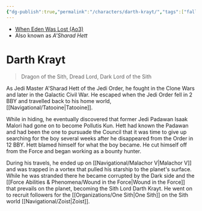 ```yaml
---
{"dg-publish":true,"permalink":"/characters/darth-krayt/","tags":["fallenjedi sith","forcesensitive"],"dgHomeLink":false}
---
```


- [When Eden Was Lost (Ao3)](https://archiveofourown.org/works/19334440/chapters/45992584)
- Also known as *A'Sharad Hett*

# Darth Krayt
>Dragon of the Sith, Dread Lord, Dark Lord of the Sith

As Jedi Master A'Sharad Hett of the Jedi Order, he fought in the Clone Wars and later in the Galactic Civil War. He escaped when the Jedi Order fell in 2 BBY and travelled back to his home world, [[Navigational/Tatooine\|Tatooine]]. 

While in hiding, he eventually discovered that former Jedi Padawan Isaak Malori had gone on to become Pollutis Kun. Hett had known the Padawan and had been the one to pursuade the Council that it was time to give up searching for the boy several weeks after he disappeared from the Order in 12 BBY. Hett blamed himself for what the boy became. He cut himself off from the Force and began working as a bounty hunter. 

During his travels, he ended up on [[Navigational/Malachor V\|Malachor V]] and was trapped in a vortex that pulled his starship to the planet's surface. While he was stranded there he became corrupted by the Dark side and the [[Force Abilities & Phenomena/Wound in the Force\|Wound in the Force]] that prevails on the planet, becoming the Sith Lord Darth Krayt. He went on to recruit followers for the [[Organizations/One Sith\|One Sith]] on the Sith world [[Navigational/Zoist\|Zoist]].


